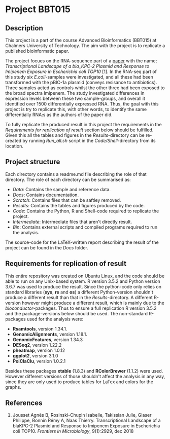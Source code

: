 # Project BBT015
## Description

This project is a part of the course Advanced Bioinformatics (BBT015) at Chalmers University of Technology. The aim with the project is to replicate a published bioinformatic paper. 

The project focues on the RNA-sequence part of a [paper](https://www.frontiersin.org/articles/10.3389/fmicb.2018.02929/)  with the name; *Transcriptional Landscape of a bla_KPC-2 Plasmid and Response to Imipenem Exposure in Escherichia coli TOP10* [1]. In the RNA-seq part of this study six *E.coli*-samples were investigated, 
and all these had been transformed with the pBIC-1a plasmid (conveys resisance to antibiotics). Three samples acted as controls 
whilst the other three had been exposed to the broad spectra Imipenem. The study investigated differences in expression levels 
between these two sample-groups, and overall it identified over 1500 differentially expressed RNA. Thus, the goal with this 
project is try to replicate this, with other words, to identify the same differentially RNA:s as the authors of the
paper did. 

To fully replicate the produced result in this project the requirements in the *Requirements for replication of result* section below should be fulfilled. Given this all the tables and figures in the *Results*-directory can be re-created by running *Run_all.sh* script in the *Code/Shell*-directory from its location. 

## Project structure 

Each directory contains a readme.md file describing the role of that directory. The role of each directory
can be summarised as:

* *Data*: Contains the sample and reference data. 
* *Docs*: Contains documentation. 
* *Scratch*: Contains files that can be saftley removed.
* *Results*: Contains the tables and figures produced by the code. 
* *Code*: Contains the Python, R and Shell-code required to replicate the project. 
* *Intermediate*: Intermediate files that aren't directly result. 
* *Bin*: Contains external scripts and compiled programs required to run the analysis. 

The source-code for the LaTeX-written report describing the result of the project can be found 
in the *Docs* folder. 

## Requirements for replication of result

This entire repository was created on Ubuntu Linux, and the code should be able to run on any Unix-based system. R version 3.5.2 and Python version 3.6.7 was used to produce the result. Since the python-code only relies on standard libraries (**sys**, **re** and **os**) a different Python-version shouldn't produce a different result than that in the *Results*-directory. A different R-version however might produce a different result, which is mainly due to the *bioconductor*-packages. Thus to ensure a full replication R version 3.5.2 and the package-versions below should be used. The non-standard R-packages used for the analysis were:

* **Rsamtools**, version 1.34.1.
* **GenomicAlignments**, version 1.18.1.
* **GenomicFeatures**, version 1.34.3
* **DESeq2**, version 1.22.2
* **pheatmap**, version 1.0.12
* **ggplot2**, version 3.1.0
* **PoiClaClu**, version 1.0.2.1

Besides these packages **xtable** (1.8.3) and **RColorBrewer** (1.1.2) were used. However different versions of those shouldn't affect the analysis in any way, since they are only used to produce tables for LaTex and colors for the graphs.

## References 

1. Jousset Agnès B, Rosinski-Chupin Isabelle, Takissian Julie, Glaser Philippe, Bonnin Rémy A, 
Naas Thierry. Transcriptional Landscape of a blaKPC-2 Plasmid and Response to Imipenem Exposure 
in Escherichia coli TOP10. *Frontiers in Microbiology*, 9(1):2929, dec 2018 
